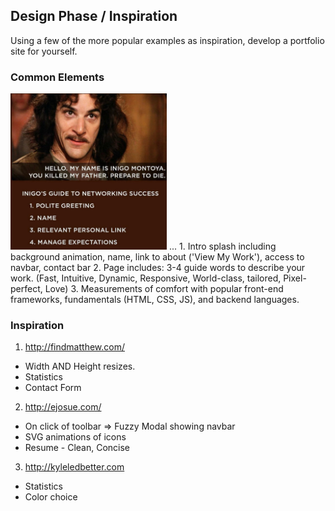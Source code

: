 ## Design Phase / Inspiration
Using a few of the more popular examples as inspiration, develop a portfolio site for yourself.

### Common Elements
<img src="https://github.com/jacobpaine/jacobpaine.github.io/blob/master/images/inigo's%20guide.jpg" width="250px" height="250px" style='float:"right"'>
...
1. Intro splash including background animation, name, link to about ('View My Work'), access to navbar, contact bar
2. Page includes: 3-4 guide words to describe your work. (Fast, Intuitive, Dynamic, Responsive, World-class, tailored, Pixel-perfect, Love)
3. Measurements of comfort with popular front-end frameworks, fundamentals (HTML, CSS, JS), and backend languages.


### Inspiration
1. http://findmatthew.com/
  * Width AND Height resizes.
  * Statistics
  * Contact Form

2. http://ejosue.com/
  * On click of toolbar => Fuzzy Modal showing navbar
  * SVG animations of icons
  * Resume - Clean, Concise

3. http://kyleledbetter.com
  * Statistics
  * Color choice
